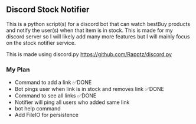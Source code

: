 ## Discord Stock Notifier
This is a python script(s) for a discord bot that can watch bestBuy products and notify the user(s) when that item is in stock. This is made for my discord server so I will likely add many more features but I will mainly focus on the stock notifier service.

This is made using discord.py https://github.com/Rapptz/discord.py

### My Plan
- Command to add a link  ✅DONE
- Bot pings user when link is in stock and removes link  ✅DONE
- Command to see all links  ✅DONE
- Notifier will ping all users who added same link
- bot help command
- Add FileIO for persistence
